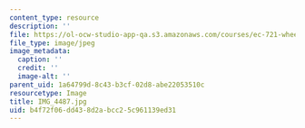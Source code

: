 ```yaml
---
content_type: resource
description: ''
file: https://ol-ocw-studio-app-qa.s3.amazonaws.com/courses/ec-721-wheelchair-design-in-developing-countries-spring-2009/b4f72f06dd438d2abcc25c961139ed31_IMG_4487.jpg
file_type: image/jpeg
image_metadata:
  caption: ''
  credit: ''
  image-alt: ''
parent_uid: 1a64799d-8c43-b3cf-02d8-abe22053510c
resourcetype: Image
title: IMG_4487.jpg
uid: b4f72f06-dd43-8d2a-bcc2-5c961139ed31
---
```

